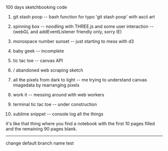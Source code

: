 100 days sketchbooking code

1. git stash poop
-- bash function for typo 'git stash poop' with ascii art

2. spinning box
-- noodling with THREE.js and some user interaction
-- (webGL and addEventListener friendly only, sorry IE)

3. monospace number sunset
-- just starting to mess with d3

4. baby geek
-- incomplete

5. tic tac toe
-- canvas API

6. <under construction> / abandoned web scraping sketch

7. all the pixels from dark to light
-- me trying to understand canvas imagedata by rearranging pixels

8. work it
-- messing around with web workers

9. terminal tic tac toe
-- under construction

10. sublime snippet
-- console log all the things

it's like that thing where you find a notebook with the first 10 pages filled and the remaining 90 pages blank.

----------
change default branch name test